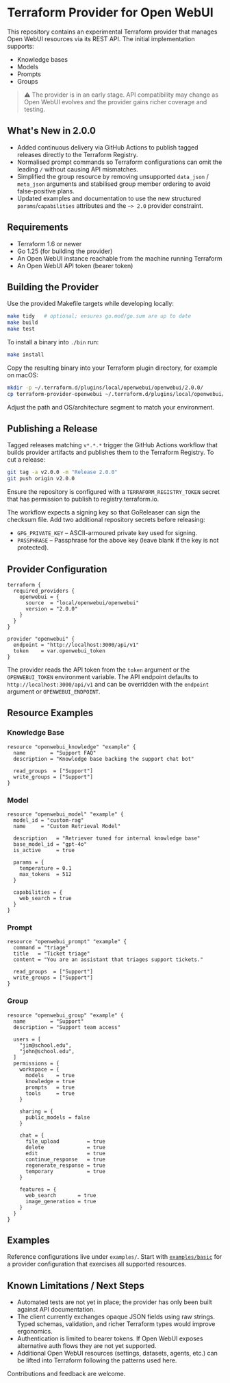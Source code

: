 # Terraform Provider for Open WebUI

This repository contains an experimental Terraform provider that manages Open WebUI resources via its REST API. The initial implementation supports:

- Knowledge bases
- Models
- Prompts
- Groups

> ⚠️ The provider is in an early stage. API compatibility may change as Open WebUI evolves and the provider gains richer coverage and testing.

## What's New in 2.0.0

- Added continuous delivery via GitHub Actions to publish tagged releases directly to the Terraform Registry.
- Normalised prompt commands so Terraform configurations can omit the leading `/` without causing API mismatches.
- Simplified the group resource by removing unsupported `data_json` / `meta_json` arguments and stabilised group member ordering to avoid false-positive plans.
- Updated examples and documentation to use the new structured `params`/`capabilities` attributes and the `~> 2.0` provider constraint.

## Requirements

- Terraform 1.6 or newer
- Go 1.25 (for building the provider)
- An Open WebUI instance reachable from the machine running Terraform
- An Open WebUI API token (bearer token)

## Building the Provider

Use the provided Makefile targets while developing locally:

```bash
make tidy   # optional; ensures go.mod/go.sum are up to date
make build
make test
```

To install a binary into `./bin` run:

```bash
make install
```

Copy the resulting binary into your Terraform plugin directory, for example on macOS:

```bash
mkdir -p ~/.terraform.d/plugins/local/openwebui/openwebui/2.0.0/
cp terraform-provider-openwebui ~/.terraform.d/plugins/local/openwebui/openwebui/2.0.0/darwin_arm64/
```

Adjust the path and OS/architecture segment to match your environment.

## Publishing a Release

Tagged releases matching `v*.*.*` trigger the GitHub Actions workflow that builds provider artifacts and publishes them to the Terraform Registry. To cut a release:

```bash
git tag -a v2.0.0 -m "Release 2.0.0"
git push origin v2.0.0
```

Ensure the repository is configured with a `TERRAFORM_REGISTRY_TOKEN` secret that has permission to publish to registry.terraform.io.

The workflow expects a signing key so that GoReleaser can sign the checksum file. Add two additional repository secrets before releasing:

- `GPG_PRIVATE_KEY` – ASCII-armoured private key used for signing.
- `PASSPHRASE` – Passphrase for the above key (leave blank if the key is not protected).

## Provider Configuration

```hcl
terraform {
  required_providers {
    openwebui = {
      source  = "local/openwebui/openwebui"
      version = "2.0.0"
    }
  }
}

provider "openwebui" {
  endpoint = "http://localhost:3000/api/v1"
  token    = var.openwebui_token
}
```

The provider reads the API token from the `token` argument or the `OPENWEBUI_TOKEN` environment variable. The API endpoint defaults to `http://localhost:3000/api/v1` and can be overridden with the `endpoint` argument or `OPENWEBUI_ENDPOINT`.

## Resource Examples

### Knowledge Base

```hcl
resource "openwebui_knowledge" "example" {
  name        = "Support FAQ"
  description = "Knowledge base backing the support chat bot"

  read_groups  = ["Support"]
  write_groups = ["Support"]
}
```

### Model

```hcl
resource "openwebui_model" "example" {
  model_id = "custom-rag"
  name     = "Custom Retrieval Model"

  description   = "Retriever tuned for internal knowledge base"
  base_model_id = "gpt-4o"
  is_active     = true

  params = {
    temperature = 0.1
    max_tokens  = 512
  }

  capabilities = {
    web_search = true
  }
}
```

### Prompt

```hcl
resource "openwebui_prompt" "example" {
  command = "triage"
  title   = "Ticket triage"
  content = "You are an assistant that triages support tickets."

  read_groups  = ["Support"]
  write_groups = ["Support"]
}
```

### Group

```hcl
resource "openwebui_group" "example" {
  name        = "Support"
  description = "Support team access"

  users = [
    "jim@school.edu",
    "john@school.edu",
  ]
  permissions = {
    workspace = {
      models    = true
      knowledge = true
      prompts   = true
      tools     = true
    }

    sharing = {
      public_models = false
    }

    chat = {
      file_upload         = true
      delete              = true
      edit                = true
      continue_response   = true
      regenerate_response = true
      temporary           = true
    }

    features = {
      web_search       = true
      image_generation = true
    }
  }
}
```

## Examples

Reference configurations live under `examples/`. Start with [`examples/basic`](examples/basic) for a provider configuration that exercises all supported resources.

## Known Limitations / Next Steps

- Automated tests are not yet in place; the provider has only been built against API documentation.
- The client currently exchanges opaque JSON fields using raw strings. Typed schemas, validation, and richer Terraform types would improve ergonomics.
- Authentication is limited to bearer tokens. If Open WebUI exposes alternative auth flows they are not yet supported.
- Additional Open WebUI resources (settings, datasets, agents, etc.) can be lifted into Terraform following the patterns used here.

Contributions and feedback are welcome.
